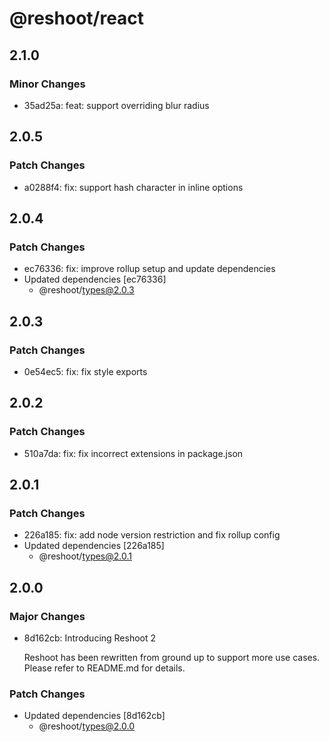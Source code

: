 # @reshoot/react

## 2.1.0

### Minor Changes

- 35ad25a: feat: support overriding blur radius

## 2.0.5

### Patch Changes

- a0288f4: fix: support hash character in inline options

## 2.0.4

### Patch Changes

- ec76336: fix: improve rollup setup and update dependencies
- Updated dependencies [ec76336]
  - @reshoot/types@2.0.3

## 2.0.3

### Patch Changes

- 0e54ec5: fix: fix style exports

## 2.0.2

### Patch Changes

- 510a7da: fix: fix incorrect extensions in package.json

## 2.0.1

### Patch Changes

- 226a185: fix: add node version restriction and fix rollup config
- Updated dependencies [226a185]
  - @reshoot/types@2.0.1

## 2.0.0

### Major Changes

- 8d162cb: Introducing Reshoot 2

  Reshoot has been rewritten from ground up to support more use cases. Please refer to README.md for details.

### Patch Changes

- Updated dependencies [8d162cb]
  - @reshoot/types@2.0.0
